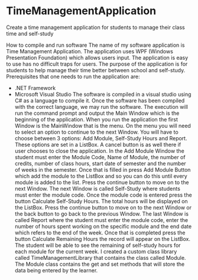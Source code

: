 # TimeManagementApplication
Create a time management application for students to manage their class time and self-study

How to compile and run software
The name of my software application is Time Management Application.
The application uses WPF (Windows Presentation Foundation) which allows users input. The application is easy to use has no difficult traps for users.
The purpose of the application is for students to help manage their time better between school and self-study. 
Prerequisites that one needs to run the application are:
-	.NET Framework
-	Microsoft Visual Studio
The software is compiled in a visual studio using C# as a language to compile it.
Once the software has been compiled with the correct language, we may run the software. The execution will run the command prompt and output the Main Window which is the beginning of the application. 
When you run the application the first Window is the MainWindow that is the menu. On the menu you will need to select an option to continue to the next Window. You will have to choose between 3 options: Add Module, Self-Study Hours and Report. These options are set in a ListBox. A cancel button is as well there if user chooses to close the application. 
In the Add Module Window the student must enter the Module Code, Name of Module, the number of credits, number of class hours, start date of semester and the number of weeks in the semester. Once that is filled in press Add Module Button which add the module to the ListBox and so you can do this until every module is added to the list. Press the continue button to move on to the next Window.
The next Window is called Self-Study where students must enter the module code. Once the module code is entered press the button Calculate Self-Study Hours. The total hours will be displayed on the ListBox. Press the continue button to move on to the next Window or the back button to go back to the previous Window.
The last Window is called Report where the student must enter the module code, enter the number of hours spent working on the specific module and the end date which refers to the end of the week. Once that is completed press the button Calculate Remaining Hours the record will appear on the ListBox. The student will be able to see the remaining of self-study hours for each module for the current week.
I created a custom class library called TimeManagementLibrary that contains the class called Module. The Module class contains the get and set methods that will store the data being entered by the learner.
